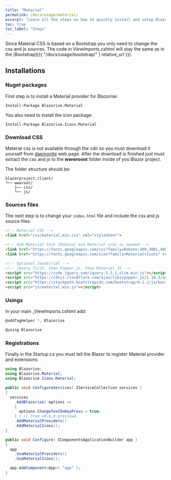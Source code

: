 ```yaml
---
title: "Material"
permalink: /docs/usage/material/
excerpt: "Learn all the steps on how to quickly install and setup Blazorise for Material css framework and material icons."
toc: true
toc_label: "Steps"
---
```


Since Material CSS is based on a Bootstrap you only need to change the css and js sources. The code in _ViewImports.cshtml_ will stay the same as in the [Bootstrap]({{ "/docs/usage/bootstrap/" | relative_url }}).

## Installations

### Nuget packages

First step is to install a Material provider for Blazorise:

```
Install-Package Blazorise.Material
```

You also need to install the icon package:

```
Install-Package Blazorise.Icons.Material
```

### Download CSS

Material css is not available through the cdn so you must download it yourself from [daemonite](http://daemonite.github.io/material/) web page. After the download is finished just must extract the _css_ and _js_ to the **wwwrooot** folder inside of you Blazor project.

The folder structure should be:

```text
blazorproject.client/
└── wwwroot/
    ├── css/
    └── js/
```

### Sources files

The next step is to change your `index.html` file and include the css and js source files:

```html
<!-- Material CSS -->
<link href="css/material.min.css" rel="stylesheet">

<!-- Add Material font (Roboto) and Material icon as needed -->
<link href="https://fonts.googleapis.com/css?family=Roboto:300,300i,400,400i,500,500i,700,700i|Roboto+Mono:300,400,700|Roboto+Slab:300,400,700" rel="stylesheet">
<link href="https://fonts.googleapis.com/icon?family=Material+Icons" rel="stylesheet">

<!-- Optional JavaScript -->
<!-- jQuery first, then Popper.js, then Material JS -->
<script src="https://code.jquery.com/jquery-3.3.1.slim.min.js"></script>
<script src="https://cdnjs.cloudflare.com/ajax/libs/popper.js/1.14.3/umd/popper.min.js"></script>
<script src="https://stackpath.bootstrapcdn.com/bootstrap/4.1.1/js/bootstrap.min.js"></script>
<script src="js/material.min.js"></script>
```

### Usings

In your main _ViewImports.cshtml add:

```cs
@addTagHelper *, Blazorise

@using Blazorise
```

### Registrations

Finally in the Startup.cs you must tell the Blazor to register Material provider and extensions:

```cs
using Blazorise;
using Blazorise.Material;
using Blazorise.Icons.Material;

public void ConfigureServices( IServiceCollection services )
{
  services
    .AddBlazorise( options =>
    {
      options.ChangeTextOnKeyPress = true;
    } ) // from v0.6.0-preview4
    .AddMaterialProviders()
    .AddMaterialIcons();
}

public void Configure( IComponentsApplicationBuilder app )
{
  app
    .UseMaterialProviders()
    .UseMaterialIcons();

  app.AddComponent<App>( "app" );
}
```
